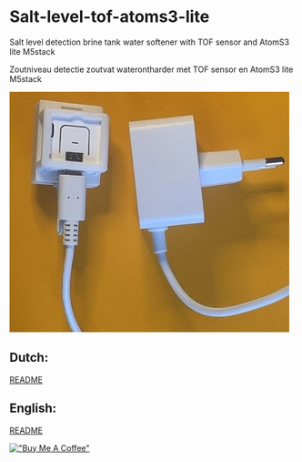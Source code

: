 # Salt-level-tof-atoms3-lite
   Salt level detection brine tank water softener with TOF sensor and AtomS3 lite M5stack
   
   Zoutniveau detectie zoutvat waterontharder met TOF sensor en AtomS3 lite M5stack

![Example](/README/M5stack_AtomS3_TOF.jpg)

 ## Dutch:
[README](/README/R_NL.md)

## English:
[README](/README/R_EN.md)


[!["Buy Me A Coffee"](https://www.buymeacoffee.com/assets/img/custom_images/orange_img.png)](https://www.buymeacoffee.com/ebbenberg)
